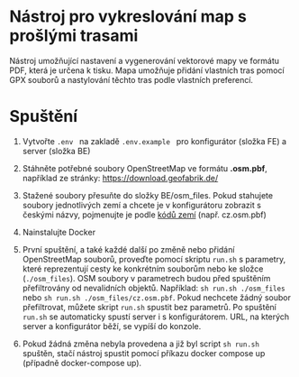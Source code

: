 # Nástroj pro vykreslování map s prošlými trasami
Nástroj umožňující nastavení a vygenerování vektorové mapy ve formátu PDF, která je určena k tisku. Mapa umožňuje přidání vlastních tras pomocí GPX souborů a nastylování těchto tras podle vlastních preferencí.

# Spuštění
1. Vytvořte `.env ` na zakladě `.env.example ` pro konfigurátor (složka FE) a server (složka BE)

2. Stáhněte potřebné soubory OpenStreetMap ve formátu **.osm.pbf**, například ze stránky: https://download.geofabrik.de/   
   
3. Stažené soubory přesuňte do složky BE/osm_files. Pokud stahujete soubory jednotlivých zemí a chcete je v konfigurátoru zobrazit s českými názvy, pojmenujte je podle [kódů zemí](https://asep-portal.lib.cas.cz/pro-zpracovatele/manual/kody-zemi/) (např. cz.osm.pbf)
   
4. Nainstalujte Docker
   
5. První spuštění, a také každé další po změně nebo přidání OpenStreetMap souborů, proveďte pomocí skriptu `run.sh` s parametry, které reprezentují cesty ke konkrétním souborům nebo ke složce (`./osm_files`). OSM soubory v parametrech budou před spuštěním přefiltrovány od nevalidních objektů. Například: `sh run.sh ./osm_files` nebo `sh run.sh ./osm_files/cz.osm.pbf`. Pokud nechcete žádný soubor přefiltrovat, můžete skript `run.sh` spustit bez parametrů. Po spuštění `run.sh` se automaticky spustí server i s konfigurátorem. URL, na kterých server a konfigurátor běží, se vypíší do konzole.
   
6. Pokud žádná změna nebyla provedena a již byl script `sh run.sh` spuštěn, stačí nástroj spustit pomocí příkazu docker compose up (případně docker-compose up).